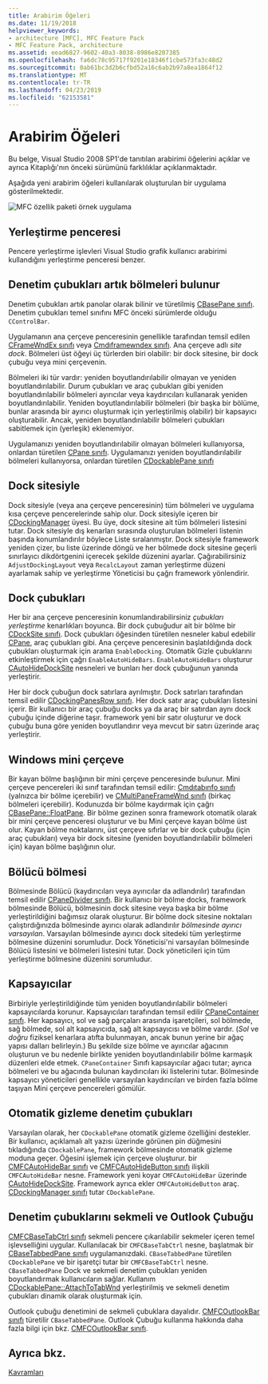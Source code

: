 ```yaml
---
title: Arabirim Öğeleri
ms.date: 11/19/2018
helpviewer_keywords:
- architecture [MFC], MFC Feature Pack
- MFC Feature Pack, architecture
ms.assetid: eead6827-9602-40a3-8038-8986e8207385
ms.openlocfilehash: fa6dc78c95717f9201e18346f1cbe573fa3c48d2
ms.sourcegitcommit: 0ab61bc3d2b6cfbd52a16c6ab2b97a8ea1864f12
ms.translationtype: MT
ms.contentlocale: tr-TR
ms.lasthandoff: 04/23/2019
ms.locfileid: "62153581"
---
```

# <a name="interface-elements"></a>Arabirim Öğeleri

Bu belge, Visual Studio 2008 SP1'de tanıtılan arabirimi öğelerini açıklar ve ayrıca Kitaplığı'nın önceki sürümünü farklılıklar açıklanmaktadır.

Aşağıda yeni arabirim öğeleri kullanılarak oluşturulan bir uygulama gösterilmektedir.

![MFC özellik paketi örnek uygulama](../mfc/media/mfc_featurepack.png "MFC özellik paketi örnek uygulaması")

## <a name="window-docking"></a>Yerleştirme penceresi

Pencere yerleştirme işlevleri Visual Studio grafik kullanıcı arabirimi kullandığını yerleştirme penceresi benzer.

## <a name="control-bars-are-now-panes"></a>Denetim çubukları artık bölmeleri bulunur

Denetim çubukları artık panolar olarak bilinir ve türetilmiş [CBasePane sınıfı](../mfc/reference/cbasepane-class.md). Denetim çubukları temel sınıfını MFC önceki sürümlerde olduğu `CControlBar`.

Uygulamanın ana çerçeve penceresinin genellikle tarafından temsil edilen [CFrameWndEx sınıfı](../mfc/reference/cframewndex-class.md) veya [Cmdıframewndex sınıfı](../mfc/reference/cmdiframewndex-class.md). Ana çerçeve adlı *site dock*. Bölmeleri üst öğeyi üç türlerden biri olabilir: bir dock sitesine, bir dock çubuğu veya mini çerçevenin.

Bölmeleri iki tür vardır: yeniden boyutlandırılabilir olmayan ve yeniden boyutlandırılabilir. Durum çubukları ve araç çubukları gibi yeniden boyutlandırılabilir bölmeleri ayırıcılar veya kaydırıcıları kullanarak yeniden boyutlandırılabilir. Yeniden boyutlandırılabilir bölmeleri (bir başka bir bölüme, bunlar arasında bir ayırıcı oluşturmak için yerleştirilmiş olabilir) bir kapsayıcı oluşturabilir. Ancak, yeniden boyutlandırılabilir bölmeleri çubukları sabitlemek için (yerleşik) eklenemiyor.

Uygulamanızı yeniden boyutlandırılabilir olmayan bölmeleri kullanıyorsa, onlardan türetilen [CPane sınıfı](../mfc/reference/cpane-class.md).  Uygulamanızı yeniden boyutlandırılabilir bölmeleri kullanıyorsa, onlardan türetilen [CDockablePane sınıfı](../mfc/reference/cdockablepane-class.md)

## <a name="dock-site"></a>Dock sitesiyle

Dock sitesiyle (veya ana çerçeve penceresinin) tüm bölmeleri ve uygulama kısa çerçeve pencerelerinde sahip olur. Dock sitesiyle içeren bir [CDockingManager](../mfc/reference/cdockingmanager-class.md) üyesi. Bu üye, dock sitesine ait tüm bölmeleri listesini tutar. Dock sitesiyle dış kenarları sırasında oluşturulan bölmeleri listenin başında konumlandırılır böylece Liste sıralanmıştır. Dock sitesiyle framework yeniden çizer, bu liste üzerinde döngü ve her bölmede dock sitesine geçerli sınırlayıcı dikdörtgenini içerecek şekilde düzenini ayarlar. Çağırabilirsiniz `AdjustDockingLayout` veya `RecalcLayout` zaman yerleştirme düzeni ayarlamak sahip ve yerleştirme Yöneticisi bu çağrı framework yönlendirir.

## <a name="dock-bars"></a>Dock çubukları

Her bir ana çerçeve penceresinin konumlandırabilirsiniz *çubukları yerleştirme* kenarlıkları boyunca. Bir dock çubuğudur ait bir bölme bir [CDockSite sınıfı](../mfc/reference/cdocksite-class.md). Dock çubukları öğesinden türetilen nesneler kabul edebilir [CPane](../mfc/reference/cpane-class.md), araç çubukları gibi. Ana çerçeve penceresinin başlatıldığında dock çubukları oluşturmak için arama `EnableDocking`. Otomatik Gizle çubuklarını etkinleştirmek için çağrı `EnableAutoHideBars`. `EnableAutoHideBars` oluşturur [CAutoHideDockSite](../mfc/reference/cautohidedocksite-class.md) nesneleri ve bunları her dock çubuğunun yanında yerleştirir.

Her bir dock çubuğun dock satırlara ayrılmıştır. Dock satırları tarafından temsil edilir [CDockingPanesRow sınıfı](../mfc/reference/cdockingpanesrow-class.md). Her dock satır araç çubukları listesini içerir. Bir kullanıcı bir araç çubuğu docks ya da araç bir satırdan aynı dock çubuğu içinde diğerine taşır. framework yeni bir satır oluşturur ve dock çubuğu buna göre yeniden boyutlandırır veya mevcut bir satırı üzerinde araç yerleştirir.

## <a name="mini-frame-windows"></a>Windows mini çerçeve

Bir kayan bölme başlığının bir mini çerçeve penceresinde bulunur. Mini çerçeve pencereleri iki sınıf tarafından temsil edilir: [Cmdıtabınfo sınıfı](../mfc/reference/cmditabinfo-class.md) (yalnızca bir bölme içerebilir) ve [CMultiPaneFrameWnd sınıfı](../mfc/reference/cmultipaneframewnd-class.md) (birkaç bölmeleri içerebilir). Kodunuzda bir bölme kaydırmak için çağrı [CBasePane::FloatPane](../mfc/reference/cbasepane-class.md#floatpane). Bir bölme gezinen sonra framework otomatik olarak bir mini çerçeve penceresi oluşturur ve bu Mini çerçeve kayan bölme üst olur. Kayan bölme noktalarını, üst çerçeve sıfırlar ve bir dock çubuğu (için araç çubukları) veya bir dock sitesine (yeniden boyutlandırılabilir bölmeleri için) kayan bölme başlığının olur.

## <a name="pane-dividers"></a>Bölücü bölmesi

Bölmesinde Bölücü (kaydırıcıları veya ayırıcılar da adlandırılır) tarafından temsil edilir [CPaneDivider sınıfı](../mfc/reference/cpanedivider-class.md). Bir kullanıcı bir bölme docks, framework bölmesinde Bölücü, bölmesinin dock sitesine veya başka bir bölme yerleştirildiğini bağımsız olarak oluşturur. Bir bölme dock sitesine noktaları çalıştırdığınızda bölmesinde ayırıcı olarak adlandırılır *bölmesinde ayırıcı varsayılan*. Varsayılan bölmesinde ayırıcı dock sitedeki tüm yerleştirme bölmesine düzenini sorumludur. Dock Yöneticisi'ni varsayılan bölmesinde Bölücü listesini ve bölmeleri listesini tutar. Dock yöneticileri için tüm yerleştirme bölmesine düzenini sorumludur.

## <a name="containers"></a>Kapsayıcılar

Birbiriyle yerleştirildiğinde tüm yeniden boyutlandırılabilir bölmeleri kapsayıcılarda korunur. Kapsayıcıları tarafından temsil edilir [CPaneContainer sınıfı](../mfc/reference/cpanecontainer-class.md). Her kapsayıcı, sol ve sağ parçaları arasında işaretçileri, sol bölmede, sağ bölmede, sol alt kapsayıcıda, sağ alt kapsayıcısı ve bölme vardır. (*Sol* ve *doğru* fiziksel kenarlara atıfta bulunmayan, ancak bunun yerine bir ağaç yapısı dalları belirleyin.) Bu şekilde size bölme ve ayırıcılar ağacının oluşturun ve bu nedenle birlikte yeniden boyutlandırılabilir bölme karmaşık düzenleri elde etmek. `CPaneContainer` Sınıfı kapsayıcılar ağacı tutar; ayrıca bölmeleri ve bu ağacında bulunan kaydırıcıları iki listelerini tutar. Bölmesinde kapsayıcı yöneticileri genellikle varsayılan kaydırıcıları ve birden fazla bölme taşıyan Mini çerçeve pencereleri gömülür.

## <a name="auto-hide-control-bars"></a>Otomatik gizleme denetim çubukları

Varsayılan olarak, her `CDockablePane` otomatik gizleme özelliğini destekler. Bir kullanıcı, açıklamalı alt yazısı üzerinde görünen pin düğmesini tıkladığında `CDockablePane`, framework bölmesinde otomatik gizleme moduna geçer. Öğesini işlemek için çerçeve oluşturur. bir [CMFCAutoHideBar sınıfı](../mfc/reference/cmfcautohidebar-class.md) ve [CMFCAutoHideButton sınıfı](../mfc/reference/cmfcautohidebutton-class.md) ilişkili `CMFCAutoHideBar` nesne. Framework yeni koyar `CMFCAutoHideBar` üzerinde [CAutoHideDockSite](../mfc/reference/cautohidedocksite-class.md). Framework ayrıca ekler `CMFCAutoHideButton` araç. [CDockingManager sınıfı](../mfc/reference/cdockingmanager-class.md) tutar `CDockablePane`.

## <a name="tabbed-control-bars-and-outlook-bars"></a>Denetim çubuklarını sekmeli ve Outlook Çubuğu

[CMFCBaseTabCtrl sınıfı](../mfc/reference/cmfcbasetabctrl-class.md) sekmeli pencere çıkarılabilir sekmeler içeren temel işlevselliğini uygular. Kullanılacak bir `CMFCBaseTabCtrl` nesne, başlatmak bir [CBaseTabbedPane sınıfı](../mfc/reference/cbasetabbedpane-class.md) uygulamanızdaki. `CBaseTabbedPane` türetilen `CDockablePane` ve bir işaretçi tutar bir `CMFCBaseTabCtrl` nesne. `CBaseTabbedPane` Dock ve sekmeli denetim çubukları yeniden boyutlandırmak kullanıcıların sağlar. Kullanım [CDockablePane::AttachToTabWnd](../mfc/reference/cdockablepane-class.md#attachtotabwnd) yerleştirilmiş ve sekmeli denetim çubukları dinamik olarak oluşturmak için.

Outlook çubuğu denetimini de sekmeli çubuklara dayalıdır. [CMFCOutlookBar sınıfı](../mfc/reference/cmfcoutlookbar-class.md) türetilir `CBaseTabbedPane`. Outlook Çubuğu kullanma hakkında daha fazla bilgi için bkz. [CMFCOutlookBar sınıfı](../mfc/reference/cmfcoutlookbar-class.md).

## <a name="see-also"></a>Ayrıca bkz.

[Kavramları](../mfc/mfc-concepts.md)
